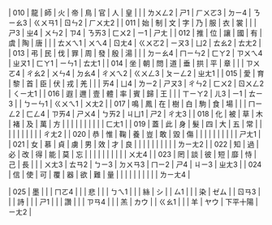 
| 010 | 龍 | 師 | 火 | 帝 | 鳥 | 官 | 人 | 皇 |
| | ㄌㄨㄥ2 | ㄕ1 | ㄏㄨㄛ3 | ㄉㄧ4 | ㄋㄧㄠ3 | ㄍㄨㄢ1 | ㄖㄣ2 | ㄏㄨㄤ2 |
| 011 | 始 | 制 | 文 | 字 | 乃 | 服 | 衣 | 裳 |
| | ㄕ3 | ㄓ4 | ㄨㄣ2 | ㄗ4 | ㄋㄞ3 | ㄈㄨ2 | ㄧ1 | ㄕㄤ |
| 012 | 推 | 位 | 讓 | 國 | 有 | 虞 | 陶 | 唐 |
| | ㄊㄨㄟ1 | ㄨㄟ4 | ㄖㄤ4 | ㄍㄨㄛ2 | ㄧㄡ3 | ㄩ2 | ㄊㄠ2 | ㄊㄤ2 |
| 013 | 弔 | 民 | 伐 | 罪 | 周 | 發 | 殷 | 湯 |
| | ㄉㄧㄠ4 | ㄇㄧㄣ2 | ㄈㄚ2 | ㄗㄨㄟ4 | ㄓㄡ1 | ㄈㄚ1 | ㄧㄣ1 | ㄊㄤ1 |
| 014 | 坐 | 朝 | 問 | 道 | 垂 | 拱 | 平 | 章 |
| | ㄗㄨㄛ4 | ㄔㄠ2 | ㄨㄣ4 | ㄉㄠ4 | ㄔㄨㄟ2 | ㄍㄨㄥ3 | ㄆㄧㄥ2 | ㄓㄤ1 |
| 015 | 愛 | 育 | 黎 | 首 | 臣 | 伏 | 戎 | 羌 |
| | ㄞ4 | ㄩ4 | ㄌㄧ2 | ㄕㄡ3 | ㄔㄣ2 | ㄈㄨ2 | ㄖㄨㄥ2 | ㄑㄧㄤ1 |
| 016 | 遐 | 邇 | 壹 | 體 | 率 | 賓 | 歸 | 王 |
| | ㄒㄧㄚ2 | ㄦ3 | ㄧ1 | ㄊㄧ3 | | ㄅㄧㄣ1 | ㄍㄨㄟ1 | ㄨㄤ2 |
| 017 | 鳴 | 鳳 | 在 | 樹 | 白 | 駒 | 食 | 場 |
| | ㄇㄧㄥ2 | ㄈㄥ4 | ㄗㄞ4 | ㄕㄨ4 | ㄅㄞ2 | ㄐㄩ1 | ㄕ2 | ㄔㄤ3 |
| 018 | 化 | 被 | 草 | 木 | 褚 | 及 | 萬 | 方 |
| | | | | | | | | ㄈㄤ1 |
| 019 | 蓋 | 此 | 身 | 髮 | 四 | 大 | 五 | 常 |
| | | | | | | | | ㄔㄤ2 |
| 020 | 恭 | 惟 | 鞠 | 養 | 豈 | 敢 | 毀 | 傷 |
| | | | | | | | | ㄕㄤ1 |
| 021 | 女 | 慕 | 貞 | 虜 | 男 | 效 | 才 | 良 |
| | | | | | | | | ㄌㄧㄤ2 |
| 022 | 知 | 過 | 必 | 改 | 得 | 能 | 莫 | 忘 |
| | | | | | | | | ㄨㄤ4 |
| 023 | 罔 | 談 | 彼 | 短 | 靡 | 恃 | 己 | 長 |
| | ㄨㄤ3 | ㄊㄢ2 | ㄅㄧ3 | ㄉㄨㄢ3 | ㄇㄧ2 | ㄕ4 | ㄐㄧ3 | ㄓㄤ3 |
| 024 | 信 | 使 | 可 | 覆 | 器 | 欲 | 難 | 量 |
| | | | | | | | | ㄌㄧㄤ4 |

| 025 | 墨 | | | ㄇㄛ4 |
| | 悲 | | | ㄅㄟ1 |
| | 絲 | シ | | ㄙ1 |
| | 染 | ゼム | | ㄖㄢ3 |
| | 詩 | | | ㄕ1 |
| | 讚 | | | ㄗㄢ4 |
| | 羔 | カウ | | ㄍㄠ1 |
| | 羊 | ヤウ | 下平十陽 | ㄧㄤ2 |
